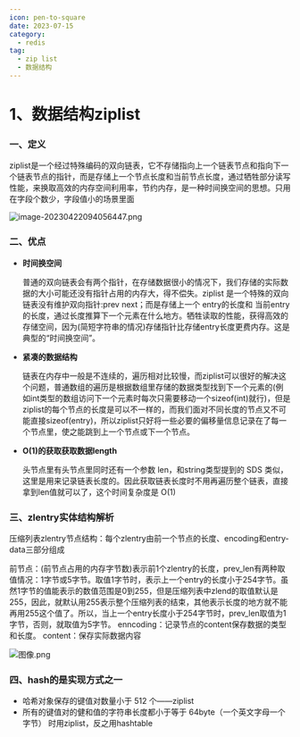 ```yaml
---
icon: pen-to-square
date: 2023-07-15
category:
  - redis
tag:
  - zip list
  - 数据结构
---
```

# 1、数据结构ziplist



### 一、定义

ziplist是一个经过特殊编码的双向链表，它不存储指向上一个链表节点和指向下一个链表节点的指针，而是存储上一个节点长度和当前节点长度，通过牺牲部分读写性能，来换取高效的内存空间利用率，节约内存，是一种时间换空间的思想。只用在字段个数少，字段值小的场景里面

![image-20230422094056447.png](https://s2.loli.net/2023/04/22/neEhItwyrRLOikC.png)



### 二、优点

- **时间换空间**

  普通的双向链表会有两个指针，在存储数据很小的情况下，我们存储的实际数据的大小可能还没有指针占用的内存大，得不偿失。ziplist 是一个特殊的双向链表没有维护双向指针:prev next；而是存储上一个 entry的长度和 当前entry的长度，通过长度推算下一个元素在什么地方。牺牲读取的性能，获得高效的存储空间，因为(简短字符串的情况)存储指针比存储entry长度更费内存。这是典型的“时间换空间”。

  

- **紧凑的数据结构**

  链表在内存中一般是不连续的，遍历相对比较慢，而ziplist可以很好的解决这个问题，普通数组的遍历是根据数组里存储的数据类型找到下一个元素的(例如int类型的数组访问下一个元素时每次只需要移动一个sizeof(int)就行)，但是ziplist的每个节点的长度是可以不一样的，而我们面对不同长度的节点又不可能直接sizeof(entry)，所以ziplist只好将一些必要的偏移量信息记录在了每一个节点里，使之能跳到上一个节点或下一个节点。

  

- **O(1)的获取获取数据length**

  头节点里有头节点里同时还有一个参数 len，和string类型提到的 SDS 类似，这里是用来记录链表长度的。因此获取链表长度时不用再遍历整个链表，直接拿到len值就可以了，这个时间复杂度是 O(1)



### 三、zlentry实体结构解析

压缩列表zlentry节点结构：每个zlentry由前一个节点的长度、encoding和entry-data三部分组成

前节点：(前节点占用的内存字节数)表示前1个zlentry的长度，prev_len有两种取值情况：1字节或5字节。取值1字节时，表示上一个entry的长度小于254字节。虽然1字节的值能表示的数值范围是0到255，但是压缩列表中zlend的取值默认是255，因此，就默认用255表示整个压缩列表的结束，其他表示长度的地方就不能再用255这个值了。所以，当上一个entry长度小于254字节时，prev_len取值为1字节，否则，就取值为5字节。
enncoding：记录节点的content保存数据的类型和长度。
content：保存实际数据内容

![图像.png](https://s2.loli.net/2023/04/22/qY9yOVZ4rRATgtQ.png)



### 四、hash的是实现方式之一

- 哈希对象保存的键值对数量小于 512 个——ziplist
- 所有的键值对的健和值的字符串长度都小于等于 64byte（一个英文字母一个字节） 时用ziplist，反之用hashtable